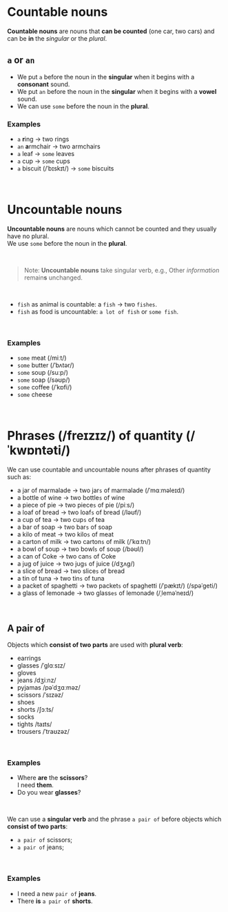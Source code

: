 # Countable nouns
**Countable nouns** are nouns that **can be counted** (one car, two cars) and can be **in** the *singular* or the *plural*.<br>

## `a` or `an`
- We put `a` before the noun in the **singular** when it begins with a **consonant** sound.
- We put `an` before the noun in the **singular** when it begins with a **vowel** sound.
- We can use `some` before the noun in the **plural**.

### Examples
- `a` **r**ing → two rings
- `an` **a**rmchair → two armchairs
- `a` leaf → `some` leaves
- `a` cup → `some` cups
- `a` biscuit (/ˈbɪskɪt/) → `some` biscuits

<br>

# Uncountable nouns
**Uncountable nouns** are nouns which cannot be counted and they usually have no plural.<br>
We use `some` before the noun in the **plural**.

<br>

> Note:
> **Uncountable nouns** take singular verb, e.g., Other *information* remain**s** unchanged.

<br>

- `fish` as animal is countable: a `fish` → two `fishes`.
- `fish` as food is uncountable: `a lot of fish` or `some fish`.

<br>

### Examples
- `some` meat (/miːt/)
- `some` butter (/ˈbʌtər/)
- `some` soup (/suːp/)
- `some` soap (/səʊp/)
- `some` coffee (/ˈkɒfi/)
- `some` cheese

<br>

# Phrases (/freɪzɪz/) of quantity (/ˈkwɒntəti/)
We can use countable and uncountable nouns after phrases of quantity such as:
- a jar of marmalade → two jar`s` of marmalade (/ˈmɑːməleɪd/)
- a bottle of wine → two bottle`s` of wine
- a piece of pie → two piece`s` of pie (/piːs/)
- a loaf of bread → two loaf`s` of bread (/ləʊf/)
- a cup of tea → two cup`s` of tea
- a bar of soap → two bar`s` of soap
- a kilo of meat → two kilo`s` of meat
- a carton of milk → two carton`s` of milk (/ˈkɑːtn/)
- a bowl of soup → two bowl`s` of soup (/bəʊl/)
- a can of Сoke → two can`s` of Сoke
- a jug of juice → two jug`s` of juice (/dʒʌɡ/)
- a slice of bread → two slice`s` of bread
- a tin of tuna → two tin`s` of tuna
- a packet of spaghetti → two packet`s` of spaghetti (/ˈpækɪt/) (/spəˈɡeti/)
- a glass of lemonade → two glass`es` of lemonade (/ˌleməˈneɪd/)

<br>

## A pair of
Objects which **consist of two parts** are used with **plural verb**:
- earrings
- glasses /ˈɡlɑːsɪz/
- gloves
- jeans /dʒiːnz/
- pyjamas /pəˈdʒɑːməz/
- scissors /ˈsɪzəz/
- shoes
- shorts /ʃɔːts/
- socks
- tights /taɪts/
- trousers /ˈtraʊzəz/

<br>

### Examples
- Where **are** the **scissors**?<br>I need **them**.
- Do you wear **glasses**?

<br>

We can use a **singular verb** and the phrase `a pair of` before objects which **consist of two parts**:
- `a pair of` scissors;
- `a pair of` jeans;

<br>

### Examples
- I need a new `pair of` **jeans**.
- There **is** `a pair of` **shorts**.
